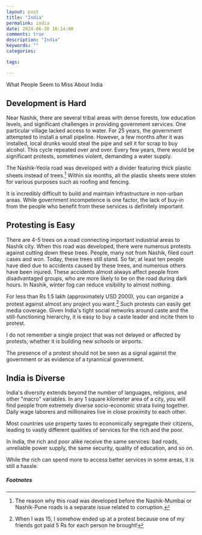 ```yaml
---
layout: post
title: "India"
permalink: india
date: 2024-06-30 16:14:08
comments: true
description: "India"
keywords: ""
categories:

tags:

---
```


What People Seem to Miss About India

## Development is Hard

Near Nashik, there are several tribal areas with dense forests, low education levels, and significant challenges in providing government services. One particular village lacked access to water. For 25 years, the government attempted to install a small pipeline. However, a few months after it was installed, local drunks would steal the pipe and sell it for scrap to buy alcohol. This cycle repeated over and over. Every few years, there would be significant protests, sometimes violent, demanding a water supply.

The Nashik-Yeola road was developed with a divider featuring thick plastic sheets instead of trees.[^1] Within six months, all the plastic sheets were stolen for various purposes such as roofing and fencing.

It is incredibly difficult to build and maintain infrastructure in non-urban areas. While government incompetence is one factor, the lack of buy-in from the people who benefit from these services is definitely important.

## Protesting is Easy

There are 4-5 trees on a road connecting important industrial areas to Nashik city. When this road was developed, there were numerous protests against cutting down these trees. People, many not from Nashik, filed court cases and won. Today, these trees still stand. So far, at least ten people have died due to accidents caused by these trees, and numerous others have been injured. These accidents almost always affect people from disadvantaged groups, who are more likely to be on the road during dark hours. In Nashik, winter fog can reduce visibility to almost nothing.

For less than Rs 1.5 lakh (approximately USD 2000), you can organize a protest against almost any project you want.[^2] Such protests can easily get media coverage. Given India's tight social networks around caste and the still-functioning hierarchy, it is easy to buy a caste leader and incite them to protest.

I do not remember a single project that was not delayed or affected by protests, whether it is building new schools or airports.

The presence of a protest should not be seen as a signal against the government or as evidence of a tyrannical government.

## India is Diverse

India's diversity extends beyond the number of languages, religions, and other "macro" variables. In any 1 square kilometer area of a city, you will find people from extremely diverse socio-economic strata living together. Daily wage laborers and millionaires live in close proximity to each other.

Most countries use property taxes to economically segregate their citizens, leading to vastly different qualities of services for the rich and the poor.

In India, the rich and poor alike receive the same services: bad roads, unreliable power supply, the same security, quality of education, and so on.

While the rich can spend more to access better services in some areas, it is still a hassle.

##### Footnotes

[^1]: The reason why this road was developed before the Nashik-Mumbai or Nashik-Pune roads is a separate issue related to corruption.
[^2]: When I was 15, I somehow ended up at a protest because one of my friends got paid 5 Rs for each person he brought!
